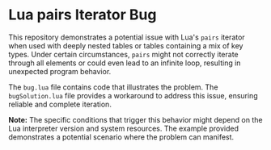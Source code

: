 # Lua pairs Iterator Bug

This repository demonstrates a potential issue with Lua's `pairs` iterator when used with deeply nested tables or tables containing a mix of key types.  Under certain circumstances, `pairs` might not correctly iterate through all elements or could even lead to an infinite loop, resulting in unexpected program behavior.

The `bug.lua` file contains code that illustrates the problem. The `bugSolution.lua` file provides a workaround to address this issue, ensuring reliable and complete iteration.

**Note:** The specific conditions that trigger this behavior might depend on the Lua interpreter version and system resources.  The example provided demonstrates a potential scenario where the problem can manifest.